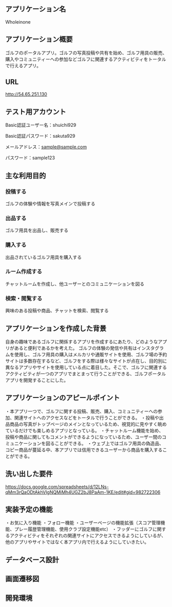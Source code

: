 ## アプリケーション名
Wholeinone

## アプリケーション概要
ゴルフのポータルアプリ。ゴルフの写真投稿や共有を始め、ゴルフ用具の販売、購入やコミュニティーへの参加などゴルフに関連するアクティビティをトータルで行えるアプリ。

## URL
http://54.65.251.130

## テスト用アカウント
Basic認証ユーザー名：shuichi929

Basic認証パスワード：sakuta929

メールアドレス：sample@sample.com

パスワード：sample123

## 主な利用目的
### 投稿する
ゴルフの体験や情報を写真メインで投稿する
### 出品する
ゴルフ用具を出品し、販売する
### 購入する
出品されているゴルフ用具を購入する
### ルーム作成する
チャットルームを作成し、他ユーザーとのコミュニケーションを図る
### 検索・閲覧する
興味のある投稿や商品、チャットを検索、閲覧する

## アプリケーションを作成した背景
自身の趣味であるゴルフに関係するアプリを作成するにあたり、どのようなアプリがあると便利であるかを考えた。
ゴルフの体験の発信や共有はインスタグラムを使用し、ゴルフ用具の購入はメルカリや通販サイトを使用、ゴルフ場の予約サイトは多数存在するなど、ゴルフをする際は様々なサイトが点在し、目的別に異なるアプリやサイトを使用している点に着目した。そこで、ゴルフに関連するアクティビティが一つのアプリでまとまって行うことができる、ゴルフポータルアプリを開発することにした。

## アプリケーションのアピールポイント
・本アプリ一つで、ゴルフに関する投稿、販売、購入、コミュニティーへの参加、関連サイトへのアクセスなどをトータルで行うことができる。
・投稿や出品商品の写真がトップページのメインとなっているため、視覚的に見やすく眺めているだけでも楽しめるアプリとなっている。
・チャットルーム機能を始め、投稿や商品に関してもコメントができるようになっているため、ユーザー間のコミュニケーションを図ることができる。
・ウェブ上ではゴルフ用具の偽造品、コピー商品が蔓延る中、本アプリでは信用できるユーザーから商品を購入することができる。

## 洗い出した要件
https://docs.google.com/spreadsheets/d/12LNs-qMm3rQaODtAkhVlgNQMiMh4UGZ2bJ8PaAm-1KE/edit#gid=982722306

## 実装予定の機能
・お気に入り機能
・フォロー機能
・ユーザーページの機能拡張（スコア管理機能、プレー履歴管理機能、使用クラブ設定機能etc）
・フッダーにゴルフに関するアクティビティをそれぞれの関連サイトにアクセスできるようにしているが、他のアプリやサイトではなく本アプリ内で行えるようにしていきたい。

## データベース設計

## 画面遷移図

## 開発環境





